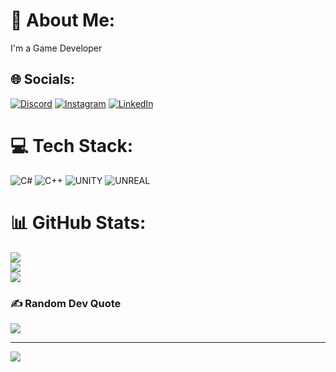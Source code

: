 # 💫 About Me:
I'm a Game Developer


## 🌐 Socials:
[![Discord](https://img.shields.io/badge/Discord-%237289DA.svg?logo=discord&logoColor=white)](https://discord.gg/Burhan#6462) [![Instagram](https://img.shields.io/badge/Instagram-%23E4405F.svg?logo=Instagram&logoColor=white)](https://instagram.com/burhankanat2) [![LinkedIn](https://img.shields.io/badge/LinkedIn-%230077B5.svg?logo=linkedin&logoColor=white)](https://linkedin.com/in/burhankanat) 

# 💻 Tech Stack:
![C#](https://img.shields.io/badge/c%23-%23239120.svg?style=plastic&logo=c-sharp&logoColor=white) ![C++](https://img.shields.io/badge/c++-%2300599C.svg?style=plastic&logo=c%2B%2B&logoColor=white) ![UNITY](https://img.shields.io/badge/Unity-%2320232a.svg?style=plastic&logo=unity&logoColor=white) ![UNREAL](https://img.shields.io/badge/unreal-%2320232a.svg?style=plastic&logo=unreal-engine&logoColor=white)
# 📊 GitHub Stats:
![](https://github-readme-stats.vercel.app/api?username=burhankanat&theme=dark&hide_border=false&include_all_commits=false&count_private=true)<br/>
![](https://github-readme-streak-stats.herokuapp.com/?user=burhankanat&theme=dark&hide_border=false)<br/>
![](https://github-readme-stats.vercel.app/api/top-langs/?username=burhankanat&theme=dark&hide_border=false&include_all_commits=false&count_private=true&layout=compact)

### ✍️ Random Dev Quote
![](https://quotes-github-readme.vercel.app/api?type=horizontal&theme=dark)

---
[![](https://visitcount.itsvg.in/api?id=burhankanat&icon=6&color=0)](https://visitcount.itsvg.in)

<!-- Proudly created with GPRM ( https://gprm.itsvg.in ) -->

